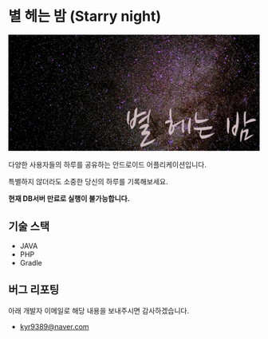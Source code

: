 # 별 헤는 밤 (Starry night)

![banner](https://raw.githubusercontent.com/kyr9389/Starry_night/master/app/src/main/res/drawable/advertise_image.png)

다양한 사용자들의 하루를 공유하는 안드로이드 어플리케이션입니다.

특별하지 않더라도 소중한 당신의 하루를 기록해보세요.

**현재 DB서버 만료로 실행이 불가능합니다.**

## 기술 스택
- JAVA
- PHP
- Gradle

## 버그 리포팅

아래 개발자 이메일로 해당 내용을 보내주시면 감사하겠습니다.

- [kyr9389@naver.com](mailto:kyr9389@naver.com)
